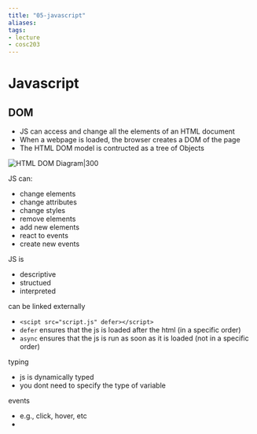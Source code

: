 ```yaml
---
title: "05-javascript"
aliases: 
tags: 
- lecture
- cosc203
---
```


# Javascript
## DOM
- JS can access and change all the elements of an HTML document
- When a webpage is loaded, the browser creates a DOM of the page
- The HTML DOM model is contructed as a tree of Objects

![HTML DOM Diagram|300](https://i.imgur.com/2TZ2i1c.png)

JS can:
- change elements
- change attributes
- change styles
- remove elements
- add new elements
- react to events
- create new events

JS is 
- descriptive
- structued
- interpreted

can be linked externally
- `<scipt src="script.js" defer></script>`
- `defer` ensures that the js is loaded after the html (in a specific order)
- `async` ensures that the js is run as soon as it is loaded (not in a specific order)

typing
 - js is dynamically typed
 - you dont need to specify the type of variable

events
- e.g., click, hover, etc
- 